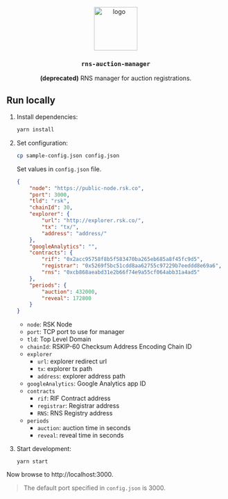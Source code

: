 <p align="middle">
    <img src="https://www.rifos.org/assets/img/logo.svg" alt="logo" height="100" >
</p>
<h3 align="middle"><code>rns-auction-manager</code></h3>
<p align="middle">
    <b>(deprecated)</b> RNS manager for auction registrations.
</p>

## Run locally

1. Install dependencies:

    ```bash
    yarn install
    ```

2. Set configuration:

    ```bash
    cp sample-config.json config.json
    ```

    Set values in `config.json` file.

    ```json
    {
        "node": "https://public-node.rsk.co",
        "port": 3000,
        "tld": "rsk",
        "chainId": 30,
        "explorer": {
            "url": "http://explorer.rsk.co/",
            "tx": "tx/",
            "address": "address/"
        },
        "googleAnalytics": "",
        "contracts": {
            "rif": "0x2acc95758f8b5f583470ba265eb685a8f45fc9d5",
            "registrar": "0x5269f5bc51cdd8aa62755c97229b7eeddd8e69a6",
            "rns": "0xcb868aeabd31e2b66f74e9a55cf064abb31a4ad5"
        },
        "periods": {
            "auction": 432000,
            "reveal": 172800
        }
    }
    ```

    - `node`: RSK Node
    - `port`: TCP port to use for manager
    - `tld`: Top Level Domain
    - `chainId`: RSKIP-60 Checksum Address Encoding Chain ID
    - `explorer`
        - `url`: explorer redirect url
        - `tx`: explorer tx path
        - `address`: explorer address path
    - `googleAnalytics`: Google Analytics app ID
    - `contracts`
        - `rif`: RIF Contract address
        - `registrar`: Registrar address
        - `RNS`: RNS Registry address
    - `periods`
        - `auction`: auction time in seconds
        - `reveal`: reveal time in seconds

3. Start development:

    ```
    yarn start
    ```

Now browse to http://localhost:3000.

> The default port specified in ``config.json`` is 3000.
